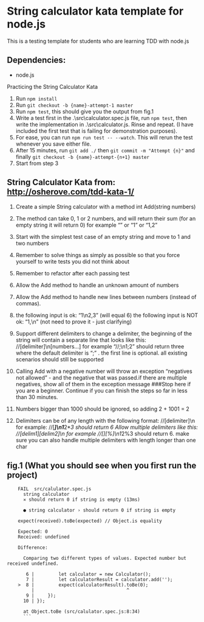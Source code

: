 # String calculator kata template for node.js
This is a testing template for students who are learning TDD with node.js
## Dependencies:
* node.js

Practicing the String Calculator Kata
1. Run ```npm install```
2. Run ```git checkout -b {name}-attempt-1 master```
3. Run ```npm test```, this should give you the output from fig.1
4.   Write a test first in the .\src\calculator.spec.js file, run ```npm test```, then write the implementation in .\src\calculator.js. Rinse and repeat. (I have included the first test that is failing for demonstration purposes).
5. For ease, you can run ```npm run test -- --watch```. This will rerun the test whenever you save either file.
6. After 15 minutes, run ```git add ./``` then ```git commit -m "Attempt {n}"``` and finally ```git checkout -b {name}-attempt-{n+1} master```
7. Start from step 3

## String Calculator Kata from: http://osherove.com/tdd-kata-1/

1. Create a simple String calculator with a method int Add(string numbers)
2. The method can take 0, 1 or 2 numbers, and will return their sum (for an empty string it will return 0) for example “” or “1” or “1,2”
3. Start with the simplest test case of an empty string and move to 1 and two numbers
4. Remember to solve things as simply as possible so that you force yourself to write tests you did not think about
5. Remember to refactor after each passing test
6. Allow the Add method to handle an unknown amount of numbers
7. Allow the Add method to handle new lines between numbers (instead of commas).
8. the following input is ok: “1\n2,3” (will equal 6)
the following input is NOT ok: “1,\n” (not need to prove it - just clarifying)
9. Support different delimiters
to change a delimiter, the beginning of the string will contain a separate line that looks like this: //[delimiter]\n[numbers…] for example “//;\n1;2” should return three where the default delimiter is “;” .
the first line is optional. all existing scenarios should still be supported
10. Calling Add with a negative number will throw an exception “negatives not allowed” - and the negative that was passed.if there are multiple negatives, show all of them in the exception message
###Stop here if you are a beginner. Continue if you can finish the steps so far in less than 30 minutes.

11. Numbers bigger than 1000 should be ignored, so adding 2 + 1001 = 2
12. Delimiters can be of any length with the following format: //[delimiter]\n for example: //[***]\n1***2***3 should return 6
Allow multiple delimiters like this: //[delim1][delim2]\n for example //[*][%]\n1*2%3 should return 6.
make sure you can also handle multiple delimiters with length longer than one char

## fig.1 (What you should see when you first run the project)
```
    FAIL  src/calulator.spec.js
      string calculator
      ✕ should return 0 if string is empty (13ms)

      ● string calculator › should return 0 if string is empty

    expect(received).toBe(expected) // Object.is equality

    Expected: 0
    Received: undefined

    Difference:

      Comparing two different types of values. Expected number but received undefined.

       6 |         let calculator = new Calculator();
       7 |         let calculatorResult = calculator.add('');
    >  8 |         expect(calculatorResult).toBe(0);
         |                                  ^
       9 |     });
      10 | });

      at Object.toBe (src/calulator.spec.js:8:34)
      ```
